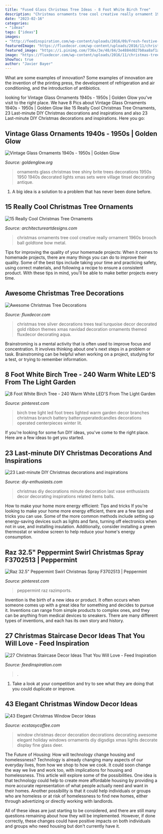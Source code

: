 ```yaml
---
title: "Fused Glass Christmas Tree Ideas - 8 Foot White Birch Tree"
description: "Christmas ornaments tree cool creative really ornament 1960s brooch ball goldtone bow metal"
date: "2023-02-16"
categories:
- "ideas"
tags: ["ideas"]
images:
- "http://feedinspiration.com/wp-content/uploads/2016/09/Fresh-festive-Christmas-Staircase-with-Ornaments.jpg"
featuredImage: "https://fluxdecor.com/wp-content/uploads/2016/11/christmas-tree-decorations/15-christmas-tree-decorations.jpg"
featured_image: "https://i.pinimg.com/736x/3e/48/84/3e4884d027b0aa8af1a8ff18dc21a7f7.jpg"
image: "https://fluxdecor.com/wp-content/uploads/2016/11/christmas-tree-decorations/15-christmas-tree-decorations.jpg"
ShowToc: true
author: "Javier Bayer"
---
```



What are some examples of innovation?
Some examples of innovation are the invention of the printing press, the development of refrigeration and air conditioning, and the introduction of antibiotics.

	

		
looking for Vintage Glass Ornaments 1940s - 1950s | Golden Glow you've visit to the right place. We have 8 Pics about Vintage Glass Ornaments 1940s - 1950s | Golden Glow like 15 Really Cool Christmas Tree Ornaments, 23 Last-minute DIY Christmas decorations and inspirations and also 23 Last-minute DIY Christmas decorations and inspirations. Here you go:
		
    
## Vintage Glass Ornaments 1940s - 1950s | Golden Glow

<img loading=lazy src="https://goldenglow.org/wp-content/uploads/2014/11/Shiny-Brite-Tree.jpg" onerror="this.onerror=null;this.src='https://tse3.mm.bing.net/th?id=OIP.t_7UpR-FsBxijSceBVcWPgHaNI&amp;pid=15.1';" alt="Vintage Glass Ornaments 1940s - 1950s | Golden Glow">

_Source: goldenglow.org_

>ornaments glass christmas tree shiny brite trees decorations 1950s 1950 1940s decorated lights xmas sets were village tinsel decorating antique. 

	

1. A big idea is a solution to a problem that has never been done before.

    
## 15 Really Cool Christmas Tree Ornaments

<img loading=lazy src="https://www.architectureartdesigns.com/wp-content/uploads/2013/12/15-Really-Cool-Christmas-Tree-Ornaments-12-630x853.jpg" onerror="this.onerror=null;this.src='https://tse4.mm.bing.net/th?id=OIP.xn2JXyFyLLOLlvJ81q_kUwHaKB&amp;pid=15.1';" alt="15 Really Cool Christmas Tree Ornaments">

_Source: architectureartdesigns.com_

>christmas ornaments tree cool creative really ornament 1960s brooch ball goldtone bow metal. 

	

Tips for improving the quality of your homemade projects:
When it comes to homemade projects, there are many things you can do to improve their quality. Some of the best tips include taking your time and practicing safety, using correct materials, and following a recipe to ensure a consistent product. With these tips in mind, you'll be able to make better projects every time.

    
## Awesome Christmas Tree Decorations

<img loading=lazy src="https://fluxdecor.com/wp-content/uploads/2016/11/christmas-tree-decorations/15-christmas-tree-decorations.jpg" onerror="this.onerror=null;this.src='https://tse2.mm.bing.net/th?id=OIP.OAevO_CT8pkgg3241miG2wAAAA&amp;pid=15.1';" alt="Awesome Christmas Tree Decorations">

_Source: fluxdecor.com_

>christmas tree silver decorations trees teal turquoise decor decorated gold ribbon themes xmas navidad decoration ornaments themed fluxdecor decorating aqua. 

	

Brainstroming is a mental activity that is often used to improve focus and concentration. It involves thinking about one's next steps in a problem or task. Brainstroming can be helpful when working on a project, studying for a test, or trying to remember information.

    
## 8 Foot White Birch Tree - 240 Warm White LED&#039;S From The Light Garden

<img loading=lazy src="https://i.pinimg.com/736x/cb/f4/c7/cbf4c7f4a91a9d31fa4e13ec336080ed.jpg" onerror="this.onerror=null;this.src='https://tse2.mm.bing.net/th?id=OIP.xKAUnspVwwneurk8XG5hzgHaJ4&amp;pid=15.1';" alt="8 Foot White Birch Tree - 240 Warm White LED&#039;S From The Light Garden">

_Source: pinterest.com_

>birch tree light led foot trees lighted warm garden decor branches christmas branch battery batteryoperatedcandles decorations operated centerpieces winter lit. 

	

If you're looking for some fun DIY ideas, you've come to the right place. Here are a few ideas to get you started.

    
## 23 Last-minute DIY Christmas Decorations And Inspirations

<img loading=lazy src="http://www.diy-enthusiasts.com/wp-content/uploads/2013/12/last-minute-diy-christmas-decorations-white-vase-ornaments-wires.jpeg" onerror="this.onerror=null;this.src='https://tse1.mm.bing.net/th?id=OIP.xnm7Ic8mq5L0j9EIynE4cgHaJ2&amp;pid=15.1';" alt="23 Last-minute DIY Christmas decorations and inspirations">

_Source: diy-enthusiasts.com_

>christmas diy decorations minute decoration last vase enthusiasts decor decorating inspirations related items balls. 

	

How to make your home more energy efficient: Tips and tricks
If you're looking to make your home more energy efficient, there are a few tips and tricks you can use. Some of the more common methods include setting up energy-saving devices such as lights and fans, turning off electronics when not in use, and installing insulation. Additionally, consider installing a green thermostat or window screen to help reduce your home's energy consumption.

    
## Raz 32.5&quot; Peppermint Swirl Christmas Spray F3702513 | Peppermint

<img loading=lazy src="https://i.pinimg.com/736x/3e/48/84/3e4884d027b0aa8af1a8ff18dc21a7f7.jpg" onerror="this.onerror=null;this.src='https://tse2.mm.bing.net/th?id=OIP.tPlITMGvEBM1n3A5hTKBwQHaHa&amp;pid=15.1';" alt="Raz 32.5&quot; Peppermint Swirl Christmas Spray F3702513 | Peppermint">

_Source: pinterest.com_

>peppermint raz razimports. 

	

Invention is the birth of a new idea or product. It often occurs when someone comes up with a great idea for something and decides to pursue it. Inventions can range from simple products to complex ones, and they can be anything from medical devices to sneakers. There are many different types of inventions, and each has its own story and history.

    
## 27 Christmas Staircase Decor Ideas That You Will Love - Feed Inspiration

<img loading=lazy src="http://feedinspiration.com/wp-content/uploads/2016/09/Fresh-festive-Christmas-Staircase-with-Ornaments.jpg" onerror="this.onerror=null;this.src='https://tse4.mm.bing.net/th?id=OIP.IE7N0drwMtOd1N3dJrXRMAHaJ4&amp;pid=15.1';" alt="27 Christmas Staircase Decor Ideas That You Will Love - Feed Inspiration">

_Source: feedinspiration.com_

>. 

	

1. Take a look at your competition and try to see what they are doing that you could duplicate or improve.

    
## 43 Elegant Christmas Window Decor Ideas

<img loading=lazy src="https://i1.wp.com/www.ecstasycoffee.com/wp-content/uploads/2016/10/Christmas-Window-Decorations-Ideas-1.jpg" onerror="this.onerror=null;this.src='https://tse3.mm.bing.net/th?id=OIP.zRvXgWMZgr6Rf64YxPIWpQHaLH&amp;pid=15.1';" alt="43 Elegant Christmas Window Decor Ideas">

_Source: ecstasycoffee.com_

>window christmas decor decoration decorations decorating awesome elegant holiday windows ornaments diy digsdigs xmas lights decorate display fine glass deer. 

	

The Future of Housing: How will technology change housing and homelessness?
Technology is already changing many aspects of our everyday lives, from how we shop to how we cook. It could soon change the way we live and work too, with implications for housing and homelessness. This article will explore some of the possibilities. 
One idea is that technology could help to create more affordable housing by providing a more accurate representation of what people actually need and want in their homes. Another possibility is that it could help individuals or groups who are homeless or at risk of homelessness to find new homes, either through advertizing or directly working with landlords. 

All of these ideas are just starting to be considered, and there are still many questions remaining about how they will be implemented. However, if done correctly, these changes could have positive impacts on both individuals and groups who need housing but don't currently have it.

